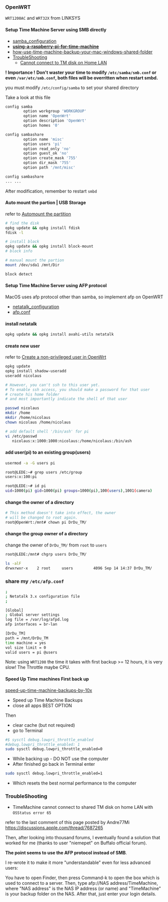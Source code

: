 ### OpenWRT
`WRT1200AC` and `WRT32X` from LINKSYS

#### Setup Time Machine Server using SMB directly

- [samba_configuration](https://openwrt.org/docs/guide-user/services/nas/samba_configuration)
- [**using-a-raspberry-pi-for-time-machine**](https://mudge.name/2019/11/12/using-a-raspberry-pi-for-time-machine/)
- [how-use-time-machine-backup-your-mac-windows-shared-folder](https://www.imore.com/how-use-time-machine-backup-your-mac-windows-shared-folder)
- [TroubleShooting](#troubleshooting)
    - [Cannot connect to TM disk on Home LAN](#errorcode65)

**! Importance !**
**Don't waster your time to modify `/etc/samba/smb.conf` or even `/var/etc/smb.conf`, both files will be overritten when restart smbd.**

you must modify `/etc/config/samba` to set your shared directory

Take a look at this file

```bash
config samba
        option workgroup 'WORKGROUP'
        option name 'OpenWrt'
        option description 'OpenWrt'
        option homes '0'

config sambashare
        option name 'misc'
        option users 'pi'
        option read_only 'no'
        option guest_ok 'no'
        option create_mask '755'
        option dir_mask '755'
        option path '/mnt/misc'

config sambashare
... ...

```

After modification, remember to restart `smbd`

#### Auto mount the partion | USB Storage

refer to [Automount the partition
](https://openwrt.org/docs/guide-user/storage/usb-drives)

```bash
# find the disk
opkg update && opkg install fdisk
fdisk -l

# install block
opkg update && opkg install block-mount
# block info

# manual mount the partion
mount /dev/sda1 /mnt/Dir

block detect
```

#### Setup Time Machine Server using AFP protocol
MacOS uses afp protocol other than samba, so implement afp on OpenWRT

- [netatalk_configuration](https://openwrt.org/docs/guide-user/services/nas/netatalk_configuration)
- [afp.conf](http://netatalk.sourceforge.net/3.0/htmldocs/afp.conf.5.html)

#### install netatalk
```bash
opkg update && opkg install avahi-utils netatalk
```

#### create new user

refer to [Create a non-privileged user in OpenWrt
](https://oldwiki.archive.openwrt.org/doc/howto/secure.access)

```bash
opkg update
opkg install shadow-useradd
useradd nicolaus

# However, you can't ssh to this user yet.
# To enable ssh access, you should make a password for that user
# create his home folder
# and most importantly indicate the shell of that user

passwd nicolaus
mkdir /home
mkdir /home/nicolaus
chown nicolaus /home/nicolaus

# add default shell '/bin/ash' for pi
vi /etc/passwd
   nicolaus:x:1000:1000:nicolaus:/home/nicolaus:/bin/ash
```

#### add user(pi) to an existing group(users)

```bash
usermod -a -G users pi

root@LEDE:~# grep users /etc/group
users:x:100:pi

root@LEDE:~# id pi
uid=1000(pi) gid=1000(pi) groups=1000(pi),100(users),1001(camera)
```

#### change the owner of a directory
```bash
# This method doesn't take into effect, the owner
# will be changed to root again.
root@OpenWrt:/mnt# chown pi DrDu_TM/
```

#### change the group owner of a directory
change the owner of `DrDu_TM/` from `root` to `users`

```bash
root@LEDE:/mnt# chgrp users DrDu_TM/

ls -alF
drwxrwxr-x    2 root     users         4096 Sep 14 14:37 DrDu_TM/
```

### share my `/etc/afp.conf`

```bash
;
; Netatalk 3.x configuration file
;

[Global]
; Global server settings
log file = /var/log/afpd.log
afp interfaces = br-lan

[DrDu_TM]
path = /mnt/DrDu_TM
time machine = yes
vol size limit = 0
valid users = pi @users
```

Note: using `WRT1200` the time it takes with first backup >= 12 hours, it is very slow! The Throttle maybe CPU.

#### Speed Up Time machines First back up
[speed-up-time-machine-backups-by-10x](https://blog.shawjj.com/speed-up-time-machine-backups-by-10x-f6274330dc6f)

- Speed up Time Machine Backups
- close all apps BEST OPTION

Then

- clear cache (but not required)
- go to Terminal

```bash
#$ sysctl debug.lowpri_throttle_enabled
#debug.lowpri_throttle_enabled: 1
sudo sysctl debug.lowpri_throttle_enabled=0
```

- While backing up - DO NOT use the computer
- After finished go back in Terminal enter

```bash
sudo sysctl debug.lowpri_throttle_enabled=1
```

- Which resets the best normal performance to the computer

<a id=troubleshooting></a>
### TroubleShooting

<a id=errorcode65></a>

- TimeMachine cannot connect to shared TM disk on home LAN with `OSStatus error 65`

refer to the last comment of this page posted by Andre77Mi
<https://discussions.apple.com/thread/7687265>

Then, after looking into thousand forums, I eventually found a solution that worked for me (thanks to user "niemepet" on Buffalo official forum).

**The point seems to use the AFP protocol instead of SMB**.

I re-wrote it to make it more "understandable" even for less advanced users:

You have to open Finder, then press Command-k to open the box which is used to connect to a server. Then, type afp://NAS address/TimeMachine, where "NAS address" is the NAS IP address (or name) and "TimeMachine" is your backup folder on the NAS. After that, just enter your login details.
